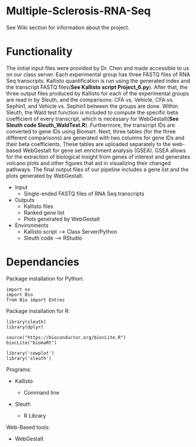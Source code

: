 # Multiple-Sclerosis-RNA-Seq
See Wiki section for information about the project.

# Functionality 
The initial input files were provided by Dr. Chen and made accessible to us on our class server. Each experimental group has three FASTQ files of RNA Seq transcripts.  Kallisto quantification is run using the generated index and the transcript FASTQ files(**See Kallisto script Project_6.py**). After that, the three output files produced by Kallisto for each of the experimental groups are read in by Sleuth, and the comparisons: CFA vs. Vehicle, CFA vs. Sephin1, and Vehicle vs. Sephin1 between the groups are done. Within Sleuth, the Wald test function is included to compute the specific beta coefficient of every transcript, which is necessary for WebGestalt(**See Sleuth code Sleuth_WaldTest.R**). Furthermore, the transcript IDs are converted to gene IDs using Biomart. Next, three tables (for the three different comparisons) are generated with two columns for gene IDs and their beta coefficients. These tables are uploaded separately to the web-based WebGestalt for gene set enrichment analysis (GSEA). GSEA allows for the extraction of biological insight from genes of interest and generates volcano plots and other figures that aid in visualizing their changed pathways. The final output files of our pipeline includes a gene list and the plots generated by WebGestalt. 

- Input 
  - Single-ended FASTQ files of RNA Seq transcripts 
- Outputs 
  - Kallisto files
  - Ranked gene list
  - Plots generated by WebGestalt
- Environments
  - Kallisto script --> Class Server/Python
  - Sleuth code --> RStudio

# Dependancies
Package installation for Python:
```
import os 
import Bio
from Bio import Entrez
```

Package installation for R:
```
library(sleuth)
library(dplyr)

source("https://bioconductor.org/biocLite.R")
biocLite("biomaRt")

library('cowplot')
library('sleuth')
```
Programs:

- Kallisto
  - Command line

- Sleuth
  - R Library

Web-Based tools:

- WebGestalt




